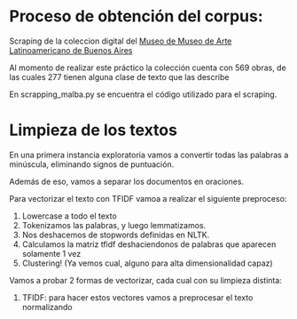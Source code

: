 # Proceso de obtención del corpus:
Scraping de la coleccion digital del [Museo de Museo de Arte Latinoamericano
de Buenos Aires](https://coleccion.malba.org.ar/)

Al momento de realizar este práctico la colección cuenta con 569 obras, de las cuales 277 tienen alguna clase de texto que las describe


En scrapping_malba.py se encuentra el código utilizado para el scraping.

# Limpieza de los textos

En una primera instancia exploratoria vamos a convertir todas las palabras a minúscula, eliminando signos de puntuación.

Además de eso, vamos a separar los documentos en oraciones. 

Para vectorizar el texto con TFIDF vamoa a realizar el siguiente preproceso:

1. Lowercase a todo el texto
2. Tokenizamos las palabras, y luego lemmatizamos.
3. Nos deshacemos de stopwords definidas en NLTK.
4. Calculamos la matriz tfidf deshaciendonos de palabras que aparecen solamente 1 vez
5. Clustering! (Ya vemos cual, alguno para alta dimensionalidad capaz)

Vamos a probar 2 formas de vectorizar, cada cual con su limpieza distinta:



1. TFIDF: para hacer estos vectores vamos a preprocesar el texto normalizando 